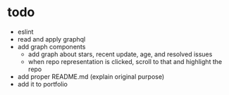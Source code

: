 # todo

- eslint
- read and apply graphql
- add graph components
  - add graph about stars, recent update, age, and resolved issues
  - when repo representation is clicked, scroll to that and highlight the repo
- add proper README.md (explain original purpose)
- add it to portfolio